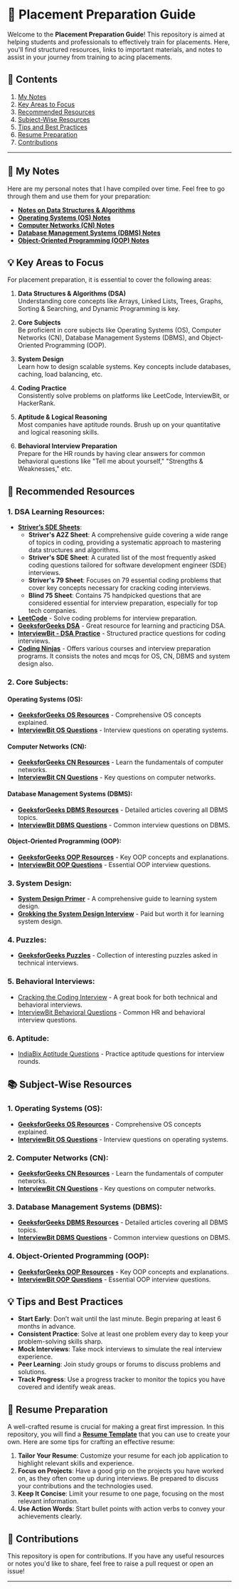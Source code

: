 # 🚀 Placement Preparation Guide

Welcome to the **Placement Preparation Guide**! This repository is aimed at helping students and professionals to effectively train for placements. Here, you'll find structured resources, links to important materials, and notes to assist in your journey from training to acing placements.

## 📑 Contents

1. [My Notes](#-my-notes)
2. [Key Areas to Focus](#-key-areas-to-focus)
3. [Recommended Resources](#-recommended-resources)
4. [Subject-Wise Resources](#-subject-wise-resources)
5. [Tips and Best Practices](#-tips-and-best-practices)
6. [Resume Preparation](#-resume-preparation)
7. [Contributions](#-contributions)

---

## 📝 My Notes

Here are my personal notes that I have compiled over time. Feel free to go through them and use them for your preparation:

- **[Notes on Data Structures & Algorithms](https://github.com/RohithgowdaM/Placement-prep/tree/main/DSA)**
- **[Operating Systems (OS) Notes](https://github.com/RohithgowdaM/Placement-prep/tree/main/OS)**
- **[Computer Networks (CN) Notes](https://github.com/RohithgowdaM/Placement-prep/tree/main/Computer%20-%20Networks)**
- **[Database Management Systems (DBMS) Notes](https://github.com/RohithgowdaM/Placement-prep/tree/main/DBMS)**
- **[Object-Oriented Programming (OOP) Notes](https://github.com/RohithgowdaM/Placement-prep/tree/main/Language)**

## 💡 Key Areas to Focus

For placement preparation, it is essential to cover the following areas:

1. **Data Structures & Algorithms (DSA)**  
   Understanding core concepts like Arrays, Linked Lists, Trees, Graphs, Sorting & Searching, and Dynamic Programming is key.
   
2. **Core Subjects**  
   Be proficient in core subjects like Operating Systems (OS), Computer Networks (CN), Database Management Systems (DBMS), and Object-Oriented Programming (OOP).

3. **System Design**  
   Learn how to design scalable systems. Key concepts include databases, caching, load balancing, etc.

4. **Coding Practice**  
   Consistently solve problems on platforms like LeetCode, InterviewBit, or HackerRank.
   
5. **Aptitude & Logical Reasoning**  
   Most companies have aptitude rounds. Brush up on your quantitative and logical reasoning skills.
   
6. **Behavioral Interview Preparation**  
   Prepare for the HR rounds by having clear answers for common behavioral questions like "Tell me about yourself," "Strengths & Weaknesses," etc.

## 🔗 Recommended Resources

### 1. **DSA Learning Resources**:
- **[Striver’s SDE Sheets](https://takeuforward.org/strivers-a2z-dsa-course/strivers-a2z-dsa-course-sheet-2)**:
   - **Striver's A2Z Sheet**: A comprehensive guide covering a wide range of topics in coding, providing a systematic approach to mastering data structures and algorithms.
   - **Striver's SDE Sheet**: A curated list of the most frequently asked coding questions tailored for software development engineer (SDE) interviews.
   - **Striver's 79 Sheet**: Focuses on 79 essential coding problems that cover key concepts necessary for cracking coding interviews.
   -  **Blind 75 Sheet**: Contains 75 handpicked questions that are considered essential for interview preparation, especially for top tech companies.
- **[LeetCode](https://leetcode.com/)** - Solve coding problems for interview preparation.
- **[GeeksforGeeks DSA](https://www.geeksforgeeks.org/data-structures/)** - Great resource for learning and practicing DSA.
- **[InterviewBit - DSA Practice](https://www.interviewbit.com/practice/)** - Structured practice questions for coding interviews.
- **[Coding Ninjas](https://www.naukri.com/code360/guided-paths)** - Offers various courses and interview preparation programs. It consists the notes and mcqs for OS, CN, DBMS and system design also.

### 2. **Core Subjects**:

#### **Operating Systems (OS)**:
- **[GeeksforGeeks OS Resources](https://www.geeksforgeeks.org/operating-systems/)** - Comprehensive OS concepts explained.
- **[InterviewBit OS Questions](https://www.interviewbit.com/operating-system-interview-questions/)** - Interview questions on operating systems.

#### **Computer Networks (CN)**:
- **[GeeksforGeeks CN Resources](https://www.geeksforgeeks.org/computer-network-tutorials/)** - Learn the fundamentals of computer networks.
- **[InterviewBit CN Questions](https://www.interviewbit.com/networking-interview-questions/)** - Key questions on computer networks.

#### **Database Management Systems (DBMS)**:
- **[GeeksforGeeks DBMS Resources](https://www.geeksforgeeks.org/dbms/)** - Detailed articles covering all DBMS topics.
- **[InterviewBit DBMS Questions](https://www.interviewbit.com/dbms-interview-questions/)** - Common interview questions on DBMS.

#### **Object-Oriented Programming (OOP)**:
- **[GeeksforGeeks OOP Resources](https://www.geeksforgeeks.org/object-oriented-programming-oops-concept-in-java/)** - Key OOP concepts and explanations.
- **[InterviewBit OOP Questions](https://www.interviewbit.com/oops-interview-questions/)** - Essential OOP interview questions.

### 3. **System Design**:
- **[System Design Primer](https://github.com/donnemartin/system-design-primer)** - A comprehensive guide to learning system design.
- **[Grokking the System Design Interview](https://www.educative.io/courses/grokking-the-system-design-interview)** - Paid but worth it for learning system design.

### 4. **Puzzles**:
- **[GeeksforGeeks Puzzles](https://www.geeksforgeeks.org/top-100-puzzles-asked-in-interviews/)** - Collection of interesting puzzles asked in technical interviews.

### 5. **Behavioral Interviews**:
- [Cracking the Coding Interview](https://www.amazon.com/dp/0984782850) - A great book for both technical and behavioral interviews.
- [InterviewBit Behavioral Questions](https://www.interviewbit.com/behavioral-interview-questions/) - Common HR and behavioral interview questions.

### 6. **Aptitude**:
- [IndiaBix Aptitude Questions](https://www.indiabix.com/aptitude/questions-and-answers/) - Practice aptitude questions for interview rounds.
  
## 📚 Subject-Wise Resources

### 1. **Operating Systems (OS)**:
- **[GeeksforGeeks OS Resources](https://www.geeksforgeeks.org/operating-systems/)** - Comprehensive OS concepts explained.
- **[InterviewBit OS Questions](https://www.interviewbit.com/operating-system/interview-questions/)** - Interview questions on operating systems.

### 2. **Computer Networks (CN)**:
- **[GeeksforGeeks CN Resources](https://www.geeksforgeeks.org/computer-network-tutorials/)** - Learn the fundamentals of computer networks.
- **[InterviewBit CN Questions](https://www.interviewbit.com/computer-network/interview-questions/)** - Key questions on computer networks.

### 3. **Database Management Systems (DBMS)**:
- **[GeeksforGeeks DBMS Resources](https://www.geeksforgeeks.org/dbms/)** - Detailed articles covering all DBMS topics.
- **[InterviewBit DBMS Questions](https://www.interviewbit.com/dbms-interview-questions/)** - Common interview questions on DBMS.

### 4. **Object-Oriented Programming (OOP)**:
- **[GeeksforGeeks OOP Resources](https://www.geeksforgeeks.org/object-oriented-programming-oops-concept-in-java/)** - Key OOP concepts and explanations.
- **[InterviewBit OOP Questions](https://www.interviewbit.com/oops-interview-questions/)** - Essential OOP interview questions.

## 💡 Tips and Best Practices

- **Start Early**: Don’t wait until the last minute. Begin preparing at least 6 months in advance.
- **Consistent Practice**: Solve at least one problem every day to keep your problem-solving skills sharp.
- **Mock Interviews**: Take mock interviews to simulate the real interview experience.
- **Peer Learning**: Join study groups or forums to discuss problems and solutions.
- **Track Progress**: Use a progress tracker to monitor the topics you have covered and identify weak areas.

## 📄 Resume Preparation

A well-crafted resume is crucial for making a great first impression. In this repository, you will find a **[Resume Template](https://github.com/RohithgowdaM/Placement-prep/blob/main/resume.tex)** that you can use to create your own. Here are some tips for crafting an effective resume:

1. **Tailor Your Resume**: Customize your resume for each job application to highlight relevant skills and experience.
2. **Focus on Projects**: Have a good grip on the projects you have worked on, as they often come up during interviews. Be prepared to discuss your contributions and the technologies used.
3. **Keep It Concise**: Limit your resume to one page, focusing on the most relevant information.
4. **Use Action Words**: Start bullet points with action verbs to convey your achievements clearly.

## 🤝 Contributions

This repository is open for contributions. If you have any useful resources or notes you'd like to share, feel free to raise a pull request or open an issue!

---
